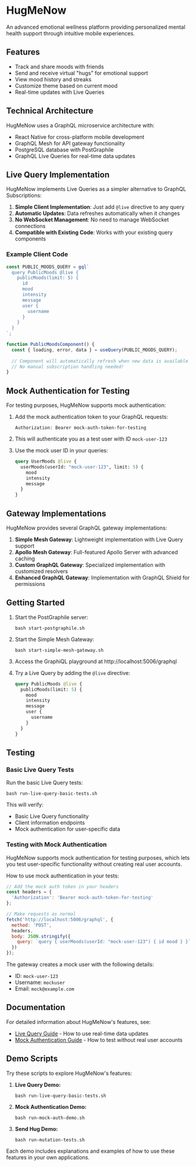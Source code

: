 # HugMeNow

An advanced emotional wellness platform providing personalized mental health support through intuitive mobile experiences.

## Features

- Track and share moods with friends
- Send and receive virtual "hugs" for emotional support
- View mood history and streaks
- Customize theme based on current mood
- Real-time updates with Live Queries

## Technical Architecture

HugMeNow uses a GraphQL microservice architecture with:

- React Native for cross-platform mobile development
- GraphQL Mesh for API gateway functionality
- PostgreSQL database with PostGraphile
- GraphQL Live Queries for real-time data updates

## Live Query Implementation

HugMeNow implements Live Queries as a simpler alternative to GraphQL Subscriptions:

1. **Simple Client Implementation**: Just add `@live` directive to any query
2. **Automatic Updates**: Data refreshes automatically when it changes
3. **No WebSocket Management**: No need to manage WebSocket connections
4. **Compatible with Existing Code**: Works with your existing query components

### Example Client Code

```javascript
const PUBLIC_MOODS_QUERY = gql`
  query PublicMoods @live {
    publicMoods(limit: 5) {
      id
      mood
      intensity
      message
      user {
        username
      }
    }
  }
`;

function PublicMoodsComponent() {
  const { loading, error, data } = useQuery(PUBLIC_MOODS_QUERY);
  
  // Component will automatically refresh when new data is available
  // No manual subscription handling needed!
}
```

## Mock Authentication for Testing

For testing purposes, HugMeNow supports mock authentication:

1. Add the mock authentication token to your GraphQL requests:
   ```
   Authorization: Bearer mock-auth-token-for-testing
   ```

2. This will authenticate you as a test user with ID `mock-user-123`

3. Use the mock user ID in your queries:
   ```graphql
   query UserMoods @live {
     userMoods(userId: "mock-user-123", limit: 5) {
       mood
       intensity
       message
     }
   }
   ```

## Gateway Implementations

HugMeNow provides several GraphQL gateway implementations:

1. **Simple Mesh Gateway**: Lightweight implementation with Live Query support
2. **Apollo Mesh Gateway**: Full-featured Apollo Server with advanced caching
3. **Custom GraphQL Gateway**: Specialized implementation with customized resolvers
4. **Enhanced GraphQL Gateway**: Implementation with GraphQL Shield for permissions

## Getting Started

1. Start the PostGraphile server:
   ```
   bash start-postgraphile.sh
   ```

2. Start the Simple Mesh Gateway:
   ```
   bash start-simple-mesh-gateway.sh
   ```

3. Access the GraphiQL playground at http://localhost:5006/graphql

4. Try a Live Query by adding the `@live` directive:
   ```graphql
   query PublicMoods @live {
     publicMoods(limit: 5) {
       mood
       intensity
       message
       user {
         username
       }
     }
   }
   ```

## Testing

### Basic Live Query Tests

Run the basic Live Query tests:
```
bash run-live-query-basic-tests.sh
```

This will verify:
- Basic Live Query functionality
- Client information endpoints
- Mock authentication for user-specific data

### Testing with Mock Authentication

HugMeNow supports mock authentication for testing purposes, which lets you test user-specific functionality without creating real user accounts.

How to use mock authentication in your tests:
```javascript
// Add the mock auth token in your headers
const headers = {
  'Authorization': 'Bearer mock-auth-token-for-testing'
};

// Make requests as normal
fetch('http://localhost:5006/graphql', {
  method: 'POST',
  headers,
  body: JSON.stringify({
    query: `query { userMoods(userId: "mock-user-123") { id mood } }`
  })
});
```

The gateway creates a mock user with the following details:
- ID: `mock-user-123`
- Username: `mockuser`
- Email: `mock@example.com`

## Documentation

For detailed information about HugMeNow's features, see:

- [Live Query Guide](docs/live-query-guide.md) - How to use real-time data updates
- [Mock Authentication Guide](docs/mock-authentication-guide.md) - How to test without real user accounts

## Demo Scripts

Try these scripts to explore HugMeNow's features:

1. **Live Query Demo:**
   ```
   bash run-live-query-basic-tests.sh
   ```

2. **Mock Authentication Demo:**
   ```
   bash run-mock-auth-demo.sh
   ```

3. **Send Hug Demo:**
   ```
   bash run-mutation-tests.sh
   ```

Each demo includes explanations and examples of how to use these features in your own applications.